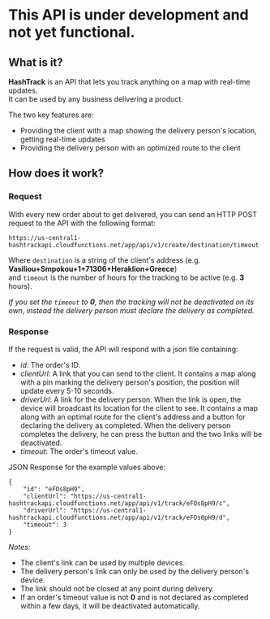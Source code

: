 # This API is under development and not yet functional.
## What is it?

**HashTrack** is an API that lets you track anything on a map with real-time updates. </br>
It can be used by any business delivering a product. </br>

The two key features are:
* Providing the client with a map showing the delivery person's location, getting real-time updates
* Providing the delivery person with an optimized route to the client


## How does it work?
### Request
With every new order about to get delivered, you can send an HTTP POST request to the API with the following format:

```
https://us-central1-hashtrackapi.cloudfunctions.net/app/api/v1/create/destination/timeout
```

Where `destination` is a string of the client's address (e.g. **Vasiliou+Smpokou+1+71306+Heraklion+Greece**) </br>
and `timeout` is the number of hours for the tracking to be active (e.g. **3** hours).

_If you set the `timeout` to **0**, then the tracking will not be deactivated on its own, instead the delivery person must declare the delivery as completed._

### Response
If the request is valid, the API will respond with a json file containing:
* _id_: The order's ID.
* _clientUrl_: A link that you can send to the client. It contains a map along with a pin marking the delivery person's position, the position will update every 5-10 seconds.
* _driverUrl_: A link for the delivery person. When the link is open, the device will broadcast its location for the client to see. It contains a map along with an optimal route for the client's address and a button for declaring the delivery as completed. When the delivery person completes the delivery, he can press the button and the two links will be deactivated.
* _timeout_: The order's timeout value. </br>

JSON Response for the example values above:
```
{
    "id": "eFOs8pH9",
    "clientUrl": "https://us-central1-hashtrackapi.cloudfunctions.net/app/api/v1/track/eFOs8pH9/c",
    "driverUrl": "https://us-central1-hashtrackapi.cloudfunctions.net/app/api/v1/track/eFOs8pH9/d",
    "timeout": 3
}

```

_Notes:_
* The client's link can be used by multiple devices.
* The delivery person's link can only be used by the delivery person's device.
* The link should not be closed at any point during delivery.
* If an order's timeout value is not **0** and is not declared as completed within a few days, it will be deactivated automatically.
